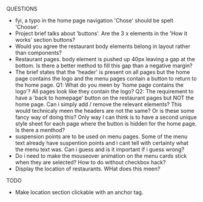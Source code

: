 QUESTIONS
- fyi, a typo in the home page navigation 'Chose' should be spelt 'Choose'.
- Project brief talks about 'buttons'. Are the 3 x elements in the 'How it works' section buttons?
- Would you agree the restaurant body elements belong in layout rather than components?
- Restaurant pages. body element is pushed up 40px leaving a gap at the bottom. Is there a better 
  method to fill this gap than a negative margin?
- The brief states that the 'header' is present on all pages but the home page contains the logo and
  the menu pages contain a button to return to the home page.
  Q1: What do you meen by 'home page contains the logo'? All pages look like they contain the logo?
  Q2: The requirement to have a 'back to homepage' button on the restaurant pages but NOT the home
    page. Can i simply add / remove the relevant elements? This would technicaly meen the headers are
    not the same? Or is these some fancy way of doing this? Only way I can think is to have a second
    unique style sheet for each page where the button is hidden for the home page. Is there a menthod?
- suspension points are to be used on menu pages. Some of the menu text already have suspention points
  and i cant tell with certainty what the menu text was. Can i guess and is it important if i guess wrong?
- Do i need to make the mouseover animation on the menu cards stick when they are selected? How to do
  without checkbox hack?
- Display the location of restaurants. WHat does this meen?



TODO
- Make location section clickable with an anchor tag.